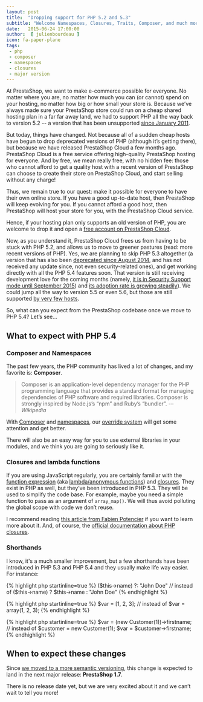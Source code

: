 ```yaml
---
layout: post
title:  "Dropping support for PHP 5.2 and 5.3"
subtitle: "Welcome Namespaces, Closures, Traits, Composer, and much more!"
date:   2015-06-24 17:00:00
author:  [ julienbourdeau ]
icon: fa-paper-plane
tags:
 - php
 - composer
 - namespaces
 - closures
 - major version
---
```


At PrestaShop, we want to make e-commerce possible for everyone. No matter where you are, no matter how much you can (or cannot) spend on your hosting, no matter how big or how small your store is. Because we’ve always made sure your PrestaShop store could run on a cheap shared hosting plan in a far far away land, we had to support PHP all the way back to version 5.2 -- a version that has been unsupported [since January 2011][1].

But today, things have changed. Not because all of a sudden cheap hosts have begun to drop deprecated versions of PHP (although it’s getting there), but because we have released PrestaShop Cloud a few months ago. PrestaShop Cloud is a free service offering high-quality PrestaShop hosting for everyone. And by free, we mean really free, with no hidden fee: those who cannot afford to get a quality host with a recent version of PrestaShop can choose to create their store on PrestaShop Cloud, and start selling without any charge!

Thus, we remain true to our quest: make it possible for everyone to have their own online store. If you have a good up-to-date host, then PrestaShop will keep evolving for you. If you cannot afford a good host, then PrestaShop will host your store for you, with the PrestaShop Cloud service.

Hence, if your hosting plan only supports an old version of PHP, you are welcome to drop it and open a [free account on PrestaShop Cloud][2].

Now, as you understand it, PrestaShop Cloud frees us from having to be stuck with PHP 5.2, and allows us to move to greener pastures (read: more recent versions of PHP). Yes, we are planning to skip PHP 5.3 altogether (a version that has also been [deprecated since August 2014][1], and has not received any update since, not even security-related ones), and get working directly with all the PHP 5.4 features soon. That version is still receiving development love for the coming months (namely, [it is in Security Support mode until September 2015][3]) and [its adoption rate is growing steadily][4]). We could jump all the way to version 5.5 or even 5.6, but those are still supported [by very few hosts][5].

So, what can you expect from the PrestaShop codebase once we move to PHP 5.4? Let’s see...


## What to expect with PHP 5.4

### Composer and Namespaces

The past few years, the PHP community has lived a lot of changes, and my favorite is: **Composer**.

> Composer is an application-level dependency manager for the PHP programming language that provides a standard
> format for managing dependencies of PHP software and required libraries. Composer is strongly inspired by
> Node.js’s “npm” and Ruby’s “bundler”.
> -– <cite>Wikipedia</cite>

With [Composer](https://getcomposer.org/) and [namespaces](http://php.net/manual/en/language.namespaces.php), our [override system](http://doc.prestashop.com/display/PS16/Overriding+default+behaviors) will get some attention and get better.

There will also be an easy way for you to use external libraries in your modules, and we think you are going to seriously like it.


### Closures and lambda functions

If you are using JavaScript regularly, you are certainly familiar with the [function expression](https://developer.mozilla.org/en-US/docs/Web/JavaScript/Reference/Functions#The_function_expression_%28function_expression%29) (aka [lambda/anonymous functions](https://en.wikipedia.org/wiki/Anonymous_function)) and [closures](https://developer.mozilla.org/en-US/docs/Web/JavaScript/Closures). They exist in PHP as well, but they’ve been introduced in PHP 5.3. They will be used to simplify the code base. For example, maybe you need a simple function to pass as an argument of `array_map()`. We will thus avoid polluting the global scope with code we don’t reuse.

I recommend reading [this article from Fabien Potencier](http://fabien.potencier.org/article/17/on-php-5-3-lambda-functions-and-closures) if you want to learn more about it. And, of course, the [official documentation about PHP closures](http://php.net/manual/en/class.closure.php).

### Shorthands

I know, it's a much smaller improvement, but a few shorthands have been introduced in PHP 5.3 and PHP 5.4 and they usually make life way easier. For instance:

{% highlight php startinline=true %}
  ($this->name) ?: "John Doe"
  // instead of
  ($this->name) ? $this->name : "John Doe"
{% endhighlight %}


{% highlight php startinline=true %}
  $var = [1, 2, 3];
  // instead of
  $var = array(1, 2, 3);
{% endhighlight %}


{% highlight php startinline=true %}
  $var = (new Customer(1))->firstname;
  // instead of
  $customer = new Customer(1);
  $var = $customer->firstname;
{% endhighlight %}



## When to expect these changes

Since [we moved to a more semantic versioning](http://build.prestashop.com/news/a-more-semantic-versioning-scheme/), this change is expected to land in the next major release: **PrestaShop 1.7**.

There is no release date yet, but we are very excited about it and we can’t wait to tell you more!

[1]: http://php.net/eol.php
[2]: https://www.prestashop.com/
[3]: http://php.net/supported-versions.php
[4]: http://w3techs.com/technologies/details/pl-php/5.4/all
[5]: http://w3techs.com/technologies/details/pl-php/5/all
